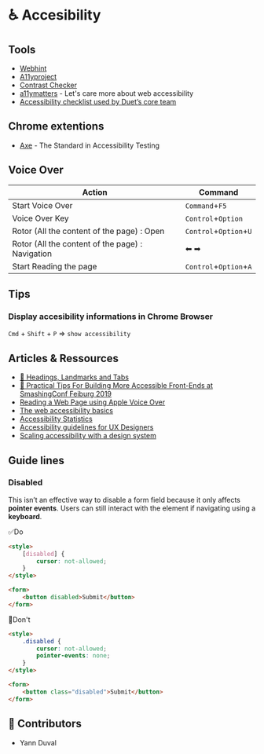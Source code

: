 # ♿️ Accesibility

## Tools

- [Webhint](https://webhint.io/)
- [A11yproject](https://a11yproject.com/)
- [Contrast Checker](https://webaim.org/resources/contrastchecker/)
- [a11ymatters](https://www.a11ymatters.com) - Let's care more about web accessibility
- [Accessibility checklist used by Duet’s core team](https://www.duetds.com/accessibility/)

## Chrome extentions

- [Axe](https://www.deque.com/axe/) - The Standard in Accessibility Testing

## Voice Over

| Action | Command |
| --- | --- |
| Start Voice Over | `Command`+`F5` |
| Voice Over Key  | `Control`+`Option` |
| Rotor (All the content of the page) : Open| `Control`+`Option`+`U` |
| Rotor (All the content of the page) : Navigation| ⬅ ➡ |
| Start Reading the page | `Control`+`Option`+`A` |


## Tips

### Display accesibility informations in **Chrome Browser**

`Cmd` + `Shift` + `P` => `show accessibility`

## Articles & Ressources

- [🎥 Headings, Landmarks and Tabs](https://youtu.be/HE2R86EZPMA)
- [🎥 Practical Tips For Building More Accessible Front-Ends at SmashingConf Feiburg 2019](https://vimeo.com/362155651)
- [Reading a Web Page using Apple Voice Over](https://medium.com/accessibility-a11y/reading-a-web-page-using-apple-voice-over-cd1a637e6285)
- [The web accessibility basics](https://medium.com/@MarcoZehe/the-web-accessibility-basics-bec77236949e)
- [Accessibility Statistics](https://www.interactiveaccessibility.com/accessibility-statistics)
- [Accessibility guidelines for UX Designers](https://uxdesign.cc/accessibility-guidelines-for-a-ux-designer-c3ba775539be)
- [Scaling accessibility with a design system](https://gerireid.com/accessibility.html)

## Guide lines

### Disabled

This isn’t an effective way to disable a form field because it only affects **pointer events**. Users can still interact with the element if navigating using a **keyboard**.


✅Do 

```html
<style>
    [disabled] { 
        cursor: not-allowed;
    }
</style>

<form>
    <button disabled>Submit</button>
</form>
```

🛑Don't

```html
<style>
    .disabled { 
        cursor: not-allowed;
        pointer-events: none;
    }
</style>

<form>
    <button class="disabled">Submit</button>
</form>
```

## 🙌 Contributors 

- Yann Duval
